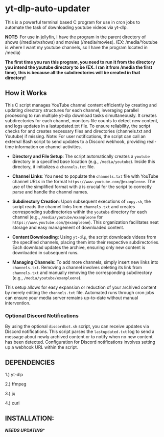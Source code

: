 # yt-dlp-auto-updater
This is a powerful terminal based C program for use in cron jobs to automate the task of downloading youtube videos via yt-dlp. 

**NOTE:**
For use in jellyfin, I have the program in the parent directory of shows (/media/tvshows) and movies (/media/movies).
(EX: /media/Youtube is where I want my youtube channels, so I have the program located in /media)

**The first time you run this program, you need to run it from the directory you intend the youtube directory to be (EX. I ran it from /media the first time), this is because all the subdirectories will be created in that directory!**

## How it Works

This C script manages YouTube channel content efficiently by creating and updating directory structures for each channel, leveraging parallel processing to run multiple yt-dlp download tasks simultaneously. It creates subdirectories for each channel, monitors file counts to detect new content, and logs updates in a lastupdated.txt file. To ensure reliability, the script checks for and creates necessary files and directories (channels.txt and Youtube) if missing. Note: For user notifications, the script can call an external Bash script to send updates to a Discord webhook, providing real-time information on channel activities.

- **Directory and File Setup**: The script automatically creates a `youtube` directory in a specified base location (e.g., `/media/youtube`). Inside this directory, it initializes a `channels.txt` file.

- **Channel Links**: You need to populate the `channels.txt` file with YouTube channel URLs in the format `https://www.youtube.com/@exampleone`. The use of the simplified format with `@` is crucial for the script to correctly parse and handle the channel names.

- **Subdirectory Creation**: Upon subsequent executions of `copy.sh`, the script reads the channel links from `channels.txt` and creates corresponding subdirectories within the `youtube` directory for each channel (e.g., `/media/youtube/exampleone` for `https://www.youtube.com/@exampleone`). This organization facilitates neat storage and easy management of downloaded content.

- **Content Downloading**: Using `yt-dlp`, the script downloads videos from the specified channels, placing them into their respective subdirectories. Each download updates the archive, ensuring only new content is downloaded in subsequent runs.

- **Managing Channels**: To add more channels, simply insert new links into `channels.txt`. Removing a channel involves deleting its link from `channels.txt` and manually removing the corresponding subdirectory (e.g., `/media/youtube/exampleone`).

This setup allows for easy expansion or reduction of your archived content by merely editing the `channels.txt` file. Automated runs through cron jobs can ensure your media server remains up-to-date without manual intervention.

### Optional Discord Notifications

By using the optional `discordbot.sh` script, you can receive updates via Discord notifications. This script parses the `lastupdated.txt` log to send a message about newly archived content or to notify when no new content has been detected. Configuration for Discord notifications involves setting up a webhook URL within the script.

**DEPENDENCIES**
-------------------------------------------------------------------------------------------------------
1.) yt-dlp

2.) ffmpeg

3.) jq

4.) curl
  
**INSTALLATION:**
-----------------------------------------------------------------------------------------------------------
***NEEDS UPDATING****
